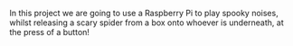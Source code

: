 In this project we are going to use a Raspberry Pi to play spooky noises, whilst releasing a scary spider from a box onto whoever is underneath, at the press of a button!
